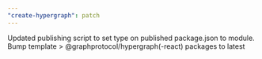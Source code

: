 ```yaml
---
"create-hypergraph": patch
---
```


Updated publishing script to set type on published package.json to module. Bump template > @graphprotocol/hypergraph(-react) packages to latest
  